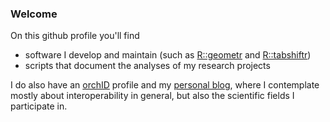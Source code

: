 ### Welcome

On this github profile you'll find 

- software I develop and maintain (such as [R::geometr](https://github.com/EhrmannS/geometr) and [R::tabshiftr](https://github.com/EhrmannS/tabshiftr))
- scripts that document the analyses of my research projects

I do also have an [orchID](https://orcid.org/0000-0002-2958-0796
) profile and my [personal blog](http://blog.steffen-ehrmann.de/), where I contemplate mostly about interoperability in general, but also the scientific fields I participate in.
